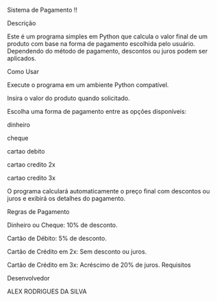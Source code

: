 Sistema de Pagamento !!

Descrição

Este é um programa simples em Python que calcula o valor final de um produto com base na forma de pagamento escolhida pelo usuário. Dependendo do método de pagamento, descontos ou juros podem ser aplicados.


Como Usar

Execute o programa em um ambiente Python compatível.

Insira o valor do produto quando solicitado.

Escolha uma forma de pagamento entre as opções disponíveis:

dinheiro

cheque

cartao debito

cartao credito 2x

cartao credito 3x


O programa calculará automaticamente o preço final com descontos ou juros e exibirá os detalhes do pagamento.

Regras de Pagamento

Dinheiro ou Cheque: 10% de desconto.

Cartão de Débito: 5% de desconto.

Cartão de Crédito em 2x: Sem desconto ou juros.

Cartão de Crédito em 3x: Acréscimo de 20% de juros.
Requisitos

Desenvolvedor

ALEX RODRIGUES DA SILVA

